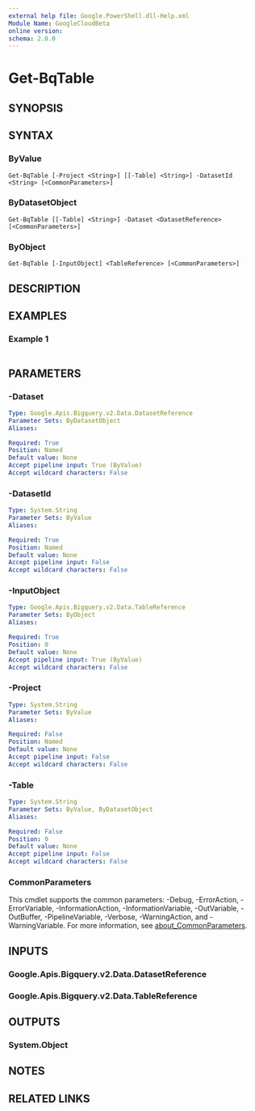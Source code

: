 ```yaml
---
external help file: Google.PowerShell.dll-Help.xml
Module Name: GoogleCloudBeta
online version:
schema: 2.0.0
---
```


# Get-BqTable

## SYNOPSIS


## SYNTAX

### ByValue
```
Get-BqTable [-Project <String>] [[-Table] <String>] -DatasetId <String> [<CommonParameters>]
```

### ByDatasetObject
```
Get-BqTable [[-Table] <String>] -Dataset <DatasetReference> [<CommonParameters>]
```

### ByObject
```
Get-BqTable [-InputObject] <TableReference> [<CommonParameters>]
```

## DESCRIPTION


## EXAMPLES

### Example 1
```powershell

```



## PARAMETERS

### -Dataset


```yaml
Type: Google.Apis.Bigquery.v2.Data.DatasetReference
Parameter Sets: ByDatasetObject
Aliases:

Required: True
Position: Named
Default value: None
Accept pipeline input: True (ByValue)
Accept wildcard characters: False
```

### -DatasetId


```yaml
Type: System.String
Parameter Sets: ByValue
Aliases:

Required: True
Position: Named
Default value: None
Accept pipeline input: False
Accept wildcard characters: False
```

### -InputObject


```yaml
Type: Google.Apis.Bigquery.v2.Data.TableReference
Parameter Sets: ByObject
Aliases:

Required: True
Position: 0
Default value: None
Accept pipeline input: True (ByValue)
Accept wildcard characters: False
```

### -Project


```yaml
Type: System.String
Parameter Sets: ByValue
Aliases:

Required: False
Position: Named
Default value: None
Accept pipeline input: False
Accept wildcard characters: False
```

### -Table


```yaml
Type: System.String
Parameter Sets: ByValue, ByDatasetObject
Aliases:

Required: False
Position: 0
Default value: None
Accept pipeline input: False
Accept wildcard characters: False
```

### CommonParameters
This cmdlet supports the common parameters: -Debug, -ErrorAction, -ErrorVariable, -InformationAction, -InformationVariable, -OutVariable, -OutBuffer, -PipelineVariable, -Verbose, -WarningAction, and -WarningVariable. For more information, see [about_CommonParameters](http://go.microsoft.com/fwlink/?LinkID=113216).

## INPUTS

### Google.Apis.Bigquery.v2.Data.DatasetReference

### Google.Apis.Bigquery.v2.Data.TableReference

## OUTPUTS

### System.Object
## NOTES

## RELATED LINKS
